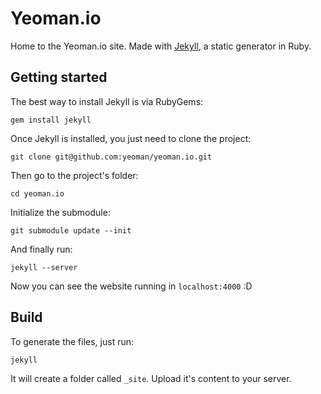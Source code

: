 # Yeoman.io

Home to the Yeoman.io site.
Made with [Jekyll](https://github.com/mojombo/jekyll/), a static generator in Ruby.

## Getting started

The best way to install Jekyll is via RubyGems:

```
gem install jekyll
```

Once Jekyll is installed, you just need to clone the project:

```
git clone git@github.com:yeoman/yeoman.io.git
```

Then go to the project's folder:

```
cd yeoman.io
```

Initialize the submodule: 

```
git submodule update --init
```

And finally run:

```
jekyll --server
```

Now you can see the website running in `localhost:4000` :D

## Build

To generate the files, just run:

```
jekyll
```

It will create a folder called `_site`. Upload it's content to your server.